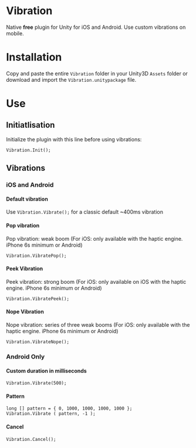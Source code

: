 # Vibration

Native **free** plugin for Unity for iOS and Android.
Use custom vibrations on mobile.

# Installation

Copy and paste the entire `Vibration` folder in your Unity3D `Assets` folder or download and import the `Vibration.unitypackage` file.

# Use

## Initiatlisation

Initialize the plugin with this line before using vibrations:

`Vibration.Init();`

## Vibrations

### iOS and Android

#### Default vibration

Use `Vibration.Vibrate();` for a classic default ~400ms vibration

#### Pop vibration

Pop vibration: weak boom (For iOS: only available with the haptic engine. iPhone 6s minimum or Android)

`Vibration.VibratePop();`

#### Peek Vibration

Peek vibration: strong boom (For iOS: only available on iOS with the haptic engine. iPhone 6s minimum or Android)

`Vibration.VibratePeek();`

#### Nope Vibration

Nope vibration: series of three weak booms (For iOS: only available with the haptic engine. iPhone 6s minimum or Android)

`Vibration.VibrateNope();`


### Android Only

#### Custom duration in milliseconds

`Vibration.Vibrate(500);` 

#### Pattern

```
long [] pattern = { 0, 1000, 1000, 1000, 1000 };
Vibration.Vibrate ( pattern, -1 );
```

#### Cancel

`Vibration.Cancel();`



